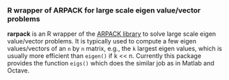 ### R wrapper of ARPACK for large scale eigen value/vector problems

**rarpack** is an R wrapper of the
[ARPACK library](http://www.caam.rice.edu/software/ARPACK/)
to solve large scale eigen
value/vector problems. It is typically used to compute a few eigen
values/vectors of an `n` by `n` matrix, e.g., the `k` largest eigen values, which
is usually more efficient than `eigen()` if k << n. Currently this package
provides the function `eigs()` which does the similar job as in Matlab and
Octave.
